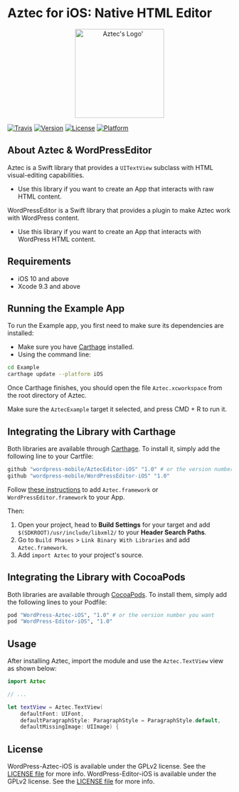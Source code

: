 # Aztec for iOS: Native HTML Editor

<p align="center">
<img width=200px height=200px src="RepoAssets/aztec.png" alt="Aztec's Logo'"/>
</p>

[![Travis](https://travis-ci.org/wordpress-mobile/AztecEditor-iOS.svg?branch=develop)](https://travis-ci.org/wordpress-mobile/AztecEditor-iOS)
[![Version](https://img.shields.io/cocoapods/v/WordPress-Aztec-iOS.svg?style=flat)](http://cocoapods.org/pods/WordPress-Aztec-iOS)
[![License](https://img.shields.io/cocoapods/l/WordPress-Aztec-iOS.svg?style=flat)](http://cocoapods.org/pods/WordPress-Aztec-iOS)
[![Platform](https://img.shields.io/cocoapods/p/WordPress-Aztec-iOS.svg?style=flat)](http://cocoapods.org/pods/WordPress-Aztec-iOS)

## About Aztec & WordPressEditor

Aztec is a Swift library that provides a `UITextView` subclass with HTML visual-editing capabilities.

 - Use this library if you want to create an App that interacts with raw HTML content.

WordPressEditor is a Swift library that provides a plugin to make Aztec work with WordPress content.

 - Use this library if you want to create an App that interacts with WordPress HTML content.

## Requirements

- iOS 10 and above
- Xcode 9.3 and above

## Running the Example App

To run the Example app, you first need to make sure its dependencies are installed:

- Make sure you have [Carthage](https://github.com/Carthage/Carthage) installed.
- Using the command line:

```bash
cd Example
carthage update --platform iOS
```

Once Carthage finishes, you should open the file `Aztec.xcworkspace` from the root directory of Aztec.

Make sure the `AztecExample` target it selected, and press CMD + R to run it.

## Integrating the Library with Carthage

Both libraries are available through [Carthage](https://github.com/Carthage/Carthage). To install
it, simply add the following line to your Cartfile:

```bash
github "wordpress-mobile/AztecEditor-iOS" "1.0" # or the version number you want
github "wordpress-mobile/WordPressEditor-iOS" "1.0"
```

Follow [these instructions](https://github.com/Carthage/Carthage#getting-started) to add `Aztec.framework` or `WordPressEditor.framework` to your App.

Then:

1. Open your project, head to **Build Settings** for your target and add `$(SDKROOT)/usr/include/libxml2/` to your **Header Search Paths**.
2. Go to `Build Phases` > `Link Binary With Libraries` and add `Aztec.framework`.
3. Add `import Aztec` to your project's source.

## Integrating the Library with CocoaPods

Both libraries are available through [CocoaPods](http://cocoapods.org). To install
them, simply add the following lines to your Podfile:

```bash
pod "WordPress-Aztec-iOS", "1.0" # or the version number you want
pod "WordPress-Editor-iOS", "1.0"
```

## Usage

After installing Aztec, import the module and use the `Aztec.TextView` view as shown below:

```swift
import Aztec

// ...

let textView = Aztec.TextView(
    defaultFont: UIFont,
    defaultParagraphStyle: ParagraphStyle = ParagraphStyle.default,
    defaultMissingImage: UIImage) {
```

## License

WordPress-Aztec-iOS is available under the GPLv2 license. See the [LICENSE file](./LICENSE) for more info.
WordPress-Editor-iOS is available under the GPLv2 license. See the [LICENSE file](./LICENSE) for more info.
